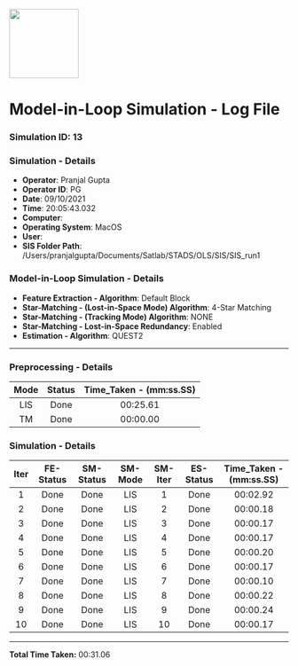 [<img src="https://www.aero.iitb.ac.in/satlab/images/IITBSSP2019.png" width="125"/>](image.png)

# Model-in-Loop Simulation - Log File

### Simulation ID: 13

### Simulation - Details
* **Operator**: Pranjal Gupta
* **Operator ID**: PG
* **Date**: 09/10/2021
* **Time**: 20:05:43.032
* **Computer**: 
* **Operating System**: MacOS
* **User**: 
* **SIS Folder Path**: /Users/pranjalgupta/Documents/Satlab/STADS/OLS/SIS/SIS_run1


### Model-in-Loop Simulation - Details
* **Feature Extraction - Algorithm**: Default Block
* **Star-Matching - (Lost-in-Space Mode) Algorithm**: 4-Star Matching
* **Star-Matching - (Tracking Mode) Algorithm**: NONE
* **Star-Matching - Lost-in-Space Redundancy**: Enabled
* **Estimation - Algorithm**: QUEST2

---

### Preprocessing - Details

|Mode|Status|Time_Taken - (mm:ss.SS)|
|:---:|:---:|:---:|
|LIS|Done|00:25.61|
|TM|Done|00:00.00|

### Simulation - Details

|Iter|FE-Status|SM-Status|SM-Mode|SM-Iter|ES-Status|Time_Taken - (mm:ss.SS)|
|:---:|:---:|:---:|:---:|:---:|:---:|:---:|
|1|Done|Done|LIS|1|Done|00:02.92
|2|Done|Done|LIS|2|Done|00:00.18
|3|Done|Done|LIS|3|Done|00:00.17
|4|Done|Done|LIS|4|Done|00:00.17
|5|Done|Done|LIS|5|Done|00:00.20
|6|Done|Done|LIS|6|Done|00:00.17
|7|Done|Done|LIS|7|Done|00:00.10
|8|Done|Done|LIS|8|Done|00:00.22
|9|Done|Done|LIS|9|Done|00:00.24
|10|Done|Done|LIS|10|Done|00:00.17

---

**Total Time Taken:** 00:31.06
